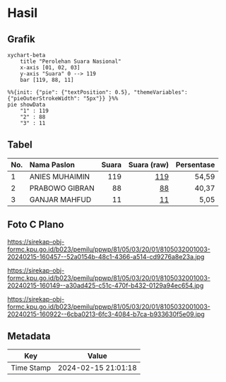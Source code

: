 # Hasil

## Grafik

```mermaid
xychart-beta
    title "Perolehan Suara Nasional"
    x-axis [01, 02, 03]
    y-axis "Suara" 0 --> 119
    bar [119, 88, 11]
```

```mermaid
%%{init: {"pie": {"textPosition": 0.5}, "themeVariables": {"pieOuterStrokeWidth": "5px"}} }%%
pie showData
    "1" : 119
    "2" : 88
    "3" : 11
```

## Tabel

| No. | Nama Paslon    | Suara | Suara (raw) | Persentase |
|:--- |:-------------- | -----:| -----------:| ----------:|
| 1   | ANIES MUHAIMIN | 119   | [119][p-1]  | 54,59      |
| 2   | PRABOWO GIBRAN | 88    | [88][p-2]   | 40,37      |
| 3   | GANJAR MAHFUD  | 11    | [11][p-3]   | 5,05       |


[p-1]: https://github.com/gigit-pemilu/pemilu-2024/blob/main/pilpres/hitung-suara/sub/81-maluku/sub/05-seram-bagian-timur/sub/03-werinama/sub/2001-batuasa/sub/003-tps/sub/paslon-1.txt
[p-2]: https://github.com/gigit-pemilu/pemilu-2024/blob/main/pilpres/hitung-suara/sub/81-maluku/sub/05-seram-bagian-timur/sub/03-werinama/sub/2001-batuasa/sub/003-tps/sub/paslon-2.txt
[p-3]: https://github.com/gigit-pemilu/pemilu-2024/blob/main/pilpres/hitung-suara/sub/81-maluku/sub/05-seram-bagian-timur/sub/03-werinama/sub/2001-batuasa/sub/003-tps/sub/paslon-3.txt

## Foto C Plano

https://sirekap-obj-formc.kpu.go.id/b023/pemilu/ppwp/81/05/03/20/01/8105032001003-20240215-160457--52a0154b-48c1-4366-a514-cd9276a8e23a.jpg

https://sirekap-obj-formc.kpu.go.id/b023/pemilu/ppwp/81/05/03/20/01/8105032001003-20240215-160149--a30ad425-c51c-470f-b432-0129a94ec654.jpg

https://sirekap-obj-formc.kpu.go.id/b023/pemilu/ppwp/81/05/03/20/01/8105032001003-20240215-160922--6cba0213-6fc3-4084-b7ca-b933630f5e09.jpg


## Metadata

| Key        | Value               |
| ---------- | ------------------- |
| Time Stamp | 2024-02-15 21:01:18 |



